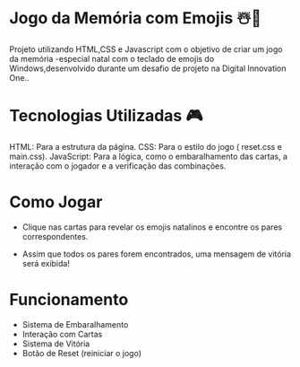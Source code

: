 # Jogo da Memória com Emojis ☃️🎄
 Projeto utilizando HTML,CSS e Javascript com o objetivo de criar um jogo da memória -especial natal com o teclado de emojis do Windows,desenvolvido durante um desafio de projeto na Digital Innovation One..

#  Tecnologias Utilizadas 🎮
HTML: Para a estrutura da página.
CSS: Para o estilo do jogo ( reset.css e main.css).
JavaScript: Para a lógica, como o embaralhamento das cartas, a interação com o jogador e a verificação das combinações.

# Como Jogar
- Clique nas cartas para revelar os emojis natalinos e encontre os pares correspondentes.

- Assim que todos os pares forem encontrados, uma mensagem de vitória será exibida!

# Funcionamento
- Sistema de Embaralhamento
- Interação com Cartas
- Sistema de Vitória
- Botão de Reset (reiniciar o jogo)


